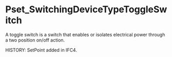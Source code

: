 # Pset_SwitchingDeviceTypeToggleSwitch

A toggle switch is a switch that enables or isolates electrical power through a two position on/off action.
<!-- end of short definition -->
 HISTORY: SetPoint added in IFC4.
